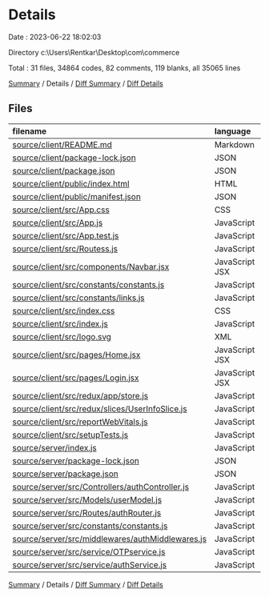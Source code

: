 # Details

Date : 2023-06-22 18:02:03

Directory c:\\Users\\Rentkar\\Desktop\\com\\commerce

Total : 31 files,  34864 codes, 82 comments, 119 blanks, all 35065 lines

[Summary](results.md) / Details / [Diff Summary](diff.md) / [Diff Details](diff-details.md)

## Files
| filename | language | code | comment | blank | total |
| :--- | :--- | ---: | ---: | ---: | ---: |
| [source/client/README.md](/source/client/README.md) | Markdown | 38 | 0 | 33 | 71 |
| [source/client/package-lock.json](/source/client/package-lock.json) | JSON | 31,169 | 0 | 1 | 31,170 |
| [source/client/package.json](/source/client/package.json) | JSON | 51 | 0 | 1 | 52 |
| [source/client/public/index.html](/source/client/public/index.html) | HTML | 20 | 23 | 1 | 44 |
| [source/client/public/manifest.json](/source/client/public/manifest.json) | JSON | 25 | 0 | 1 | 26 |
| [source/client/src/App.css](/source/client/src/App.css) | CSS | 0 | 0 | 1 | 1 |
| [source/client/src/App.js](/source/client/src/App.js) | JavaScript | 15 | 0 | 2 | 17 |
| [source/client/src/App.test.js](/source/client/src/App.test.js) | JavaScript | 7 | 0 | 2 | 9 |
| [source/client/src/Routess.js](/source/client/src/Routess.js) | JavaScript | 13 | 0 | 2 | 15 |
| [source/client/src/components/Navbar.jsx](/source/client/src/components/Navbar.jsx) | JavaScript JSX | 225 | 1 | 15 | 241 |
| [source/client/src/constants/constants.js](/source/client/src/constants/constants.js) | JavaScript | 19 | 0 | 1 | 20 |
| [source/client/src/constants/links.js](/source/client/src/constants/links.js) | JavaScript | 2 | 0 | 0 | 2 |
| [source/client/src/index.css](/source/client/src/index.css) | CSS | 0 | 0 | 1 | 1 |
| [source/client/src/index.js](/source/client/src/index.js) | JavaScript | 14 | 3 | 1 | 18 |
| [source/client/src/logo.svg](/source/client/src/logo.svg) | XML | 1 | 0 | 0 | 1 |
| [source/client/src/pages/Home.jsx](/source/client/src/pages/Home.jsx) | JavaScript JSX | 10 | 0 | 2 | 12 |
| [source/client/src/pages/Login.jsx](/source/client/src/pages/Login.jsx) | JavaScript JSX | 250 | 44 | 12 | 306 |
| [source/client/src/redux/app/store.js](/source/client/src/redux/app/store.js) | JavaScript | 10 | 0 | 3 | 13 |
| [source/client/src/redux/slices/UserInfoSlice.js](/source/client/src/redux/slices/UserInfoSlice.js) | JavaScript | 118 | 2 | 5 | 125 |
| [source/client/src/reportWebVitals.js](/source/client/src/reportWebVitals.js) | JavaScript | 12 | 0 | 2 | 14 |
| [source/client/src/setupTests.js](/source/client/src/setupTests.js) | JavaScript | 1 | 4 | 1 | 6 |
| [source/server/index.js](/source/server/index.js) | JavaScript | 29 | 1 | 7 | 37 |
| [source/server/package-lock.json](/source/server/package-lock.json) | JSON | 2,621 | 0 | 1 | 2,622 |
| [source/server/package.json](/source/server/package.json) | JSON | 25 | 0 | 1 | 26 |
| [source/server/src/Controllers/authController.js](/source/server/src/Controllers/authController.js) | JavaScript | 55 | 1 | 4 | 60 |
| [source/server/src/Models/userModel.js](/source/server/src/Models/userModel.js) | JavaScript | 80 | 2 | 5 | 87 |
| [source/server/src/Routes/authRouter.js](/source/server/src/Routes/authRouter.js) | JavaScript | 9 | 0 | 4 | 13 |
| [source/server/src/constants/constants.js](/source/server/src/constants/constants.js) | JavaScript | 2 | 0 | 1 | 3 |
| [source/server/src/middlewares/authMiddlewares.js](/source/server/src/middlewares/authMiddlewares.js) | JavaScript | 0 | 0 | 1 | 1 |
| [source/server/src/service/OTPservice.js](/source/server/src/service/OTPservice.js) | JavaScript | 34 | 1 | 4 | 39 |
| [source/server/src/service/authService.js](/source/server/src/service/authService.js) | JavaScript | 9 | 0 | 4 | 13 |

[Summary](results.md) / Details / [Diff Summary](diff.md) / [Diff Details](diff-details.md)